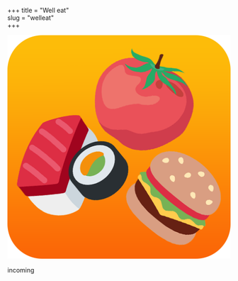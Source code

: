 +++
title = "Well eat"  
slug = "welleat"	
+++

<img src="../images/welleat.png" alt="logo2" id="logo2"/> 
 
incoming